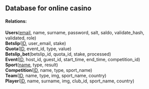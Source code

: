 ## Database for online casino

#### Relations:
**Users**(<ins>email</ins>, name, surname, password, salt, saldo, validate_hash, validated, role)<br/>
**Betslip**(<ins>ID</ins>, user_email, stake)<br/>
**Quota**(<ins>ID</ins>, event_id, type, value)<br/>
**Betslip_bet**(betslip_id, quota_id, stake, processed)<br/>
**Event**(<ins>ID</ins>, host_id, guest_id, start_time, end_time, competition_id)<br/>
**Sport**(<ins>name</ins>, type, result)<br/>
**Competition**(<ins>ID</ins>, name, type, sport_name)<br/>
**Team**(<ins>ID</ins>, name, type, img, sport_name, country)<br/>
**Player**(<ins>ID</ins>, name, surname, img, club_id, sport_name, country)<br/>
